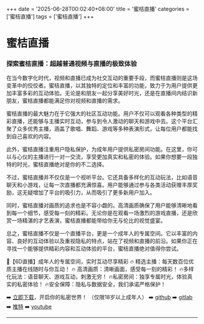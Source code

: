 +++
date = '2025-06-28T00:02:40+08:00'
title = '蜜桔直播'
categories = ['蜜桔直播']
tags = ['蜜桔直播']
+++

# 蜜桔直播

### 探索蜜桔直播：超越普通视频与直播的极致体验

在当今数字化时代，视频和直播已成为社交互动的重要手段，而蜜桔直播则是这场变革中的佼佼者。蜜桔直播，以其独特的定位和丰富的功能，致力于为用户提供更加丰富多彩的互动体验。无论是和朋友一起分享美好时光，还是在直播间内结识新朋友，蜜桔直播都能满足你对视频和直播的需求。

蜜桔直播的最大魅力在于它强大的社区互动功能。用户不仅可以观看各种类型的精彩直播，还能够与主播实时互动，参与到令人激动的聊天和游戏中去。这个平台汇聚了众多优秀主播，涵盖了歌唱、舞蹈、游戏等多种表演形式，让每位用户都能找到自己喜欢的内容。

此外，蜜桔直播注重用户隐私保护，为成年用户提供私密房间功能。在这里，你可以与心仪的主播进行一对一交流，享受更加真实和私密的体验。如果你想要一段独特的时光，蜜桔直播绝对是你的不二选择。

不过，蜜桔直播并不仅仅是一个视听平台。它还具备多样化的互动玩法，比如语音聊天和小游戏，让每一次直播都充满惊喜。用户能够通过参与各类活动获赠丰厚奖励，这无疑增加了平台的吸引力，从而吸引了更多新用户加入。

同时，蜜桔直播对画质的追求也是不容小觑的。高清画质确保了用户能够清晰地看到每一个细节，感受每一刻的精彩。无论你是在观看一场激烈的游戏直播，还是欣赏一场精湛的才艺表演，蜜桔直播都能带给你无与伦比的视觉盛宴。

总之，蜜桔直播不仅是一个直播平台，更是一个成年人的专属空间。它以丰富的内容、良好的互动体验以及重视隐私的特点，站在了视频和直播的前沿。如果你正在寻找一个能够提供精彩内容和互动体验的平台，蜜桔直播绝对值得你尝试。

🔗【6D直播】成年人的专属空间，实时互动尽享精彩
🔥 精选主播：每天数百位优质主播在线随时与你互动！
🔥 高清画质：清晰画面，感受每一刻的精彩！
🔥多样化玩法：语音聊天、游戏互动，刺激无穷！
🔥私密房间：独享专属时光，体验真实的私密体验！
🔥安全保障：隐私与数据安全，我们承诺严格保护！

➡️ [立即下载](https://down123.s3.ap-east-1.amazonaws.com/down/down.html?channelCode=blog)，开启你的私密世界！
（仅限18岁以上成年人）
➡️ [github](https://aldult-live.github.io/)
➡️ [gitlab](https://seo-09598d.gitlab.io/)
➡️ [推特](https://x.com/wegame33)
➡️ [youtube](https://www.youtube.com/@6Dlive)

---

